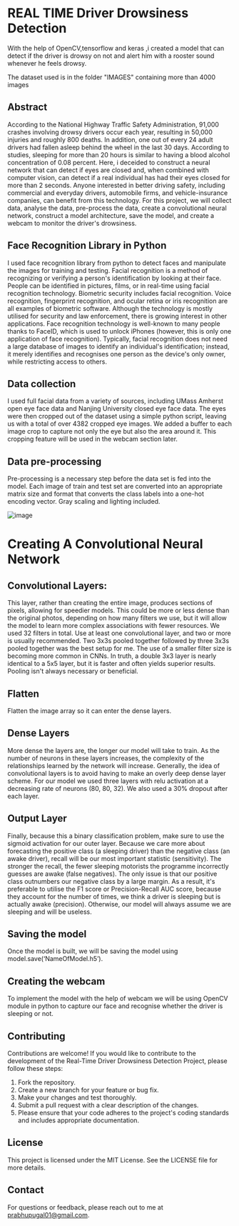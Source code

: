 # REAL TIME Driver Drowsiness Detection 
 With the help of OpenCV,tensorflow and keras ,i created a model that can detect if the driver is drowsy on not and alert him with a rooster sound whenever he feels drowsy.

The dataset used is in the folder "IMAGES" containing more than 4000 images
 
## Abstract 
According to the National Highway Traffic Safety Administration, 91,000 crashes involving drowsy drivers occur each year, resulting in 50,000 injuries and roughly 800 deaths. In addition, one out of every 24 adult drivers had fallen asleep behind the wheel in the last 30 days. According to studies, sleeping for more than 20 hours is similar to having a blood alcohol concentration of 0.08 percent. 
Here, i deceided to construct a neural network that can detect if eyes are closed and, when combined with computer vision, can detect if a real individual has had their eyes closed for more than 2 seconds. Anyone interested in better driving safety, including commercial and everyday drivers, automobile firms, and vehicle-insurance companies, can benefit from this technology.
For this project, we will collect data, analyse the data, pre-process the data, create a convolutional neural network, construct a model architecture, save the model, and create a webcam to monitor the driver's drowsiness.

## Face Recognition Library in Python
I used face recognition library from python to detect faces and manipulate the images for training and testing. Facial recognition is a method of recognizing or verifying a person's identification by looking at their face. People can be identified in pictures, films, or in real-time using facial recognition technology. Biometric security includes facial recognition. Voice recognition, fingerprint recognition, and ocular retina or iris recognition are all examples of biometric software. Although the technology is mostly utilised for security and law enforcement, there is growing interest in other applications.
Face recognition technology is well-known to many people thanks to FaceID, which is used to unlock iPhones (however, this is only one application of face recognition). Typically, facial recognition does not need a large database of images to identify an individual's identification; instead, it merely identifies and recognises one person as the device's only owner, while restricting access to others.


## Data collection
I used full facial data from a variety of sources, including UMass Amherst open eye face data and Nanjing University closed eye face data. The eyes were then cropped out of the dataset using a simple python script, leaving us with a total of over 4382 cropped eye images. We added a buffer to each image crop to capture not only the eye but also the area around it. This cropping feature will be used in the webcam section later.

## Data pre-processing 
Pre-processing is a necessary step before the data set is fed into the model. Each image of train and test set are converted into an appropriate matrix size and format that converts the class labels into a one-hot encoding vector. Gray scaling and lighting included.

![image](https://user-images.githubusercontent.com/97673902/149390646-d54ac650-6fd4-492f-a7a8-24b4028a70d1.png)


# Creating A Convolutional Neural Network

## Convolutional Layers:
This layer, rather than creating the entire image, produces sections of pixels, allowing for speedier models. This could be more or less dense than the original photos, depending on how many filters we use, but it will allow the model to learn more complex associations with fewer resources. We used 32 filters in total. Use at least one convolutional layer, and two or more is usually recommended. Two 3x3s pooled together followed by three 3x3s pooled together was the best setup for me. The use of a smaller filter size is becoming more common in CNNs. In truth, a double 3x3 layer is nearly identical to a 5x5 layer, but it is faster and often yields superior results. Pooling isn't always necessary or beneficial.

## Flatten
Flatten the image array so it can enter the dense layers.

## Dense Layers
More dense the layers are, the longer our model will take to train. As the number of neurons in these layers increases, the complexity of the relationships learned by the network will increase. Generally, the idea of convolutional layers is to avoid having to make an overly deep dense layer scheme. For our model we used three layers with relu activation at a decreasing rate of neurons (80, 80, 32). We also used a 30% dropout after each layer.

## Output Layer
Finally, because this a binary classification problem, make sure to use the sigmoid activation for our outer layer. Because we care more about forecasting the positive class (a sleeping driver) than the negative class (an awake driver), recall will be our most important statistic (sensitivity). The stronger the recall, the fewer sleeping motorists the programme incorrectly guesses are awake (false negatives). 
The only issue is that our positive class outnumbers our negative class by a large margin. As a result, it's preferable to utilise the F1 score or Precision-Recall AUC score, because they account for the number of times, we think a driver is sleeping but is actually awake (precision). Otherwise, our model will always assume we are sleeping and will be useless.

## Saving the model
Once the model is built, we will be saving the model using model.save(‘NameOfModel.h5’).

## Creating the webcam 
To implement the model with the help of webcam we will be using OpenCV module in python to capture our face and recognise whether the driver is sleeping or not.

<!-- ## TESTING

![image](https://user-images.githubusercontent.com/97673902/149754621-ce2de724-a8fb-4c22-b0f6-ef9d7622425a.png)
![image](https://user-images.githubusercontent.com/97673902/149754650-1cdd1961-0795-4748-a39e-617ff13a5fc3.png)
![image](https://user-images.githubusercontent.com/97673902/149754681-4eacc35e-462a-43fd-9afb-3caf9a9e7628.png)
 -->

## Contributing
Contributions are welcome! If you would like to contribute to the development of the Real-Time Driver Drowsiness Detection Project, please follow these steps:

1. Fork the repository.
2. Create a new branch for your feature or bug fix.
3. Make your changes and test thoroughly.
4. Submit a pull request with a clear description of the changes.
5. Please ensure that your code adheres to the project's coding standards and includes appropriate documentation.

## License
This project is licensed under the MIT License. See the LICENSE file for more details.

## Contact
For questions or feedback, please reach out to me at prabhupugal01@gmail.com.
